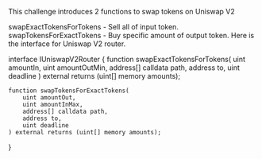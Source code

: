 This challenge introduces 2 functions to swap tokens on Uniswap V2

swapExactTokensForTokens - Sell all of input token.
swapTokensForExactTokens - Buy specific amount of output token.
Here is the interface for Uniswap V2 router.

interface IUniswapV2Router {
    function swapExactTokensForTokens(
        uint amountIn,
        uint amountOutMin,
        address[] calldata path,
        address to,
        uint deadline
    ) external returns (uint[] memory amounts);

    function swapTokensForExactTokens(
        uint amountOut,
        uint amountInMax,
        address[] calldata path,
        address to,
        uint deadline
    ) external returns (uint[] memory amounts);
}

